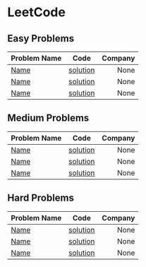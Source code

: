 # LeetCode

## Easy Problems

| Problem Name  | Code  | Company |
| :------------ |:---------------:| -----:|
| [Name](https://leetcode.com/problems/single-number/) | [solution](1solution.cpp) | None |
| [Name](https://leetcode.com/problems/single-number/) | [solution](1solution.cpp) | None |
| [Name](https://leetcode.com/problems/single-number/) | [solution](1solution.cpp) | None |

## Medium Problems

| Problem Name  | Code  | Company |
| :------------ |:---------------:| -----:|
| [Name](https://leetcode.com/problems/single-number/) | [solution](1solution.cpp) | None |
| [Name](https://leetcode.com/problems/single-number/) | [solution](1solution.cpp) | None |
| [Name](https://leetcode.com/problems/single-number/) | [solution](1solution.cpp) | None |

## Hard Problems

| Problem Name  | Code  | Company |
| :------------ |:---------------:| -----:|
| [Name](https://leetcode.com/problems/single-number/) | [solution](1solution.cpp) | None |
| [Name](https://leetcode.com/problems/single-number/) | [solution](1solution.cpp) | None |
| [Name](https://leetcode.com/problems/single-number/) | [solution](1solution.cpp) | None |

